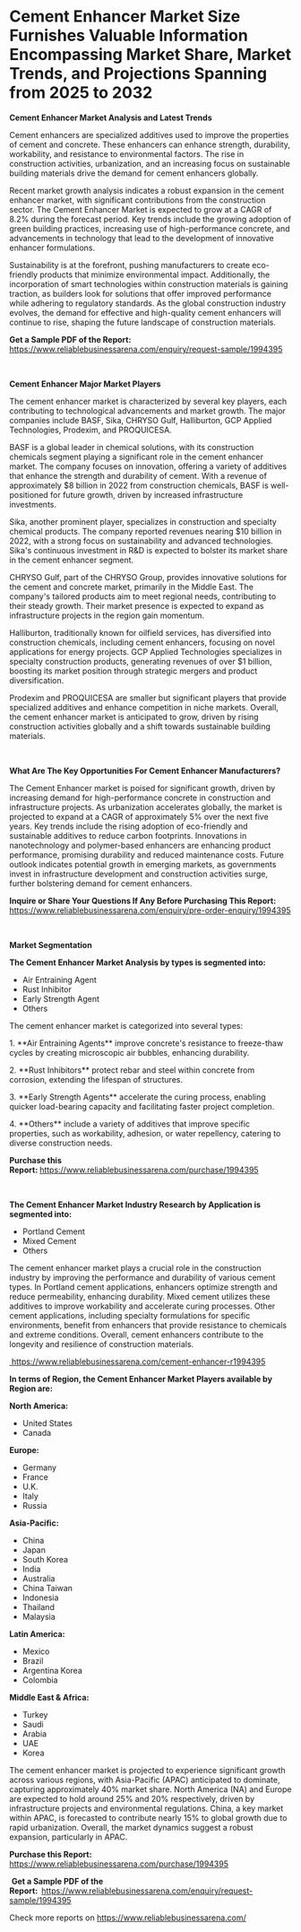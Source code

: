<p><h1>Cement Enhancer Market Size Furnishes Valuable Information Encompassing Market Share, Market Trends, and Projections Spanning from 2025 to 2032</h1></p><p><strong>Cement Enhancer Market Analysis and Latest Trends</strong></p>
<p><p>Cement enhancers are specialized additives used to improve the properties of cement and concrete. These enhancers can enhance strength, durability, workability, and resistance to environmental factors. The rise in construction activities, urbanization, and an increasing focus on sustainable building materials drive the demand for cement enhancers globally.</p><p>Recent market growth analysis indicates a robust expansion in the cement enhancer market, with significant contributions from the construction sector. The Cement Enhancer Market is expected to grow at a CAGR of 8.2% during the forecast period. Key trends include the growing adoption of green building practices, increasing use of high-performance concrete, and advancements in technology that lead to the development of innovative enhancer formulations. </p><p>Sustainability is at the forefront, pushing manufacturers to create eco-friendly products that minimize environmental impact. Additionally, the incorporation of smart technologies within construction materials is gaining traction, as builders look for solutions that offer improved performance while adhering to regulatory standards. As the global construction industry evolves, the demand for effective and high-quality cement enhancers will continue to rise, shaping the future landscape of construction materials.</p></p>
<p><strong>Get a Sample PDF of the Report:&nbsp;</strong> <a href="https://www.reliablebusinessarena.com/enquiry/request-sample/1994395?utm_campaign=3457&utm_medium=2&utm_source=Github&utm_content=ia&utm_term=01042025&utm_id=cement-enhancer">https://www.reliablebusinessarena.com/enquiry/request-sample/1994395</a></p>
<p>&nbsp;</p>
<p><strong>Cement Enhancer Major Market Players</strong></p>
<p><p>The cement enhancer market is characterized by several key players, each contributing to technological advancements and market growth. The major companies include BASF, Sika, CHRYSO Gulf, Halliburton, GCP Applied Technologies, Prodexim, and PROQUICESA.</p><p>BASF is a global leader in chemical solutions, with its construction chemicals segment playing a significant role in the cement enhancer market. The company focuses on innovation, offering a variety of additives that enhance the strength and durability of cement. With a revenue of approximately $8 billion in 2022 from construction chemicals, BASF is well-positioned for future growth, driven by increased infrastructure investments.</p><p>Sika, another prominent player, specializes in construction and specialty chemical products. The company reported revenues nearing $10 billion in 2022, with a strong focus on sustainability and advanced technologies. Sika's continuous investment in R&D is expected to bolster its market share in the cement enhancer segment.</p><p>CHRYSO Gulf, part of the CHRYSO Group, provides innovative solutions for the cement and concrete market, primarily in the Middle East. The company's tailored products aim to meet regional needs, contributing to their steady growth. Their market presence is expected to expand as infrastructure projects in the region gain momentum.</p><p>Halliburton, traditionally known for oilfield services, has diversified into construction chemicals, including cement enhancers, focusing on novel applications for energy projects. GCP Applied Technologies specializes in specialty construction products, generating revenues of over $1 billion, boosting its market position through strategic mergers and product diversification.</p><p>Prodexim and PROQUICESA are smaller but significant players that provide specialized additives and enhance competition in niche markets. Overall, the cement enhancer market is anticipated to grow, driven by rising construction activities globally and a shift towards sustainable building materials.</p></p>
<p>&nbsp;</p>
<p><strong>What Are The Key Opportunities For Cement Enhancer Manufacturers?</strong></p>
<p><p>The Cement Enhancer market is poised for significant growth, driven by increasing demand for high-performance concrete in construction and infrastructure projects. As urbanization accelerates globally, the market is projected to expand at a CAGR of approximately 5% over the next five years. Key trends include the rising adoption of eco-friendly and sustainable additives to reduce carbon footprints. Innovations in nanotechnology and polymer-based enhancers are enhancing product performance, promising durability and reduced maintenance costs. Future outlook indicates potential growth in emerging markets, as governments invest in infrastructure development and construction activities surge, further bolstering demand for cement enhancers.</p></p>
<p><strong>Inquire or Share Your Questions If Any Before Purchasing This Report:</strong> <a href="https://www.reliablebusinessarena.com/enquiry/pre-order-enquiry/1994395?utm_campaign=3457&utm_medium=2&utm_source=Github&utm_content=ia&utm_term=01042025&utm_id=cement-enhancer">https://www.reliablebusinessarena.com/enquiry/pre-order-enquiry/1994395</a></p>
<p>&nbsp;</p>
<p><strong>Market Segmentation</strong></p>
<p><strong>The Cement Enhancer Market Analysis by types is segmented into:</strong></p>
<p><ul><li>Air Entraining Agent</li><li>Rust Inhibitor</li><li>Early Strength Agent</li><li>Others</li></ul></p>
<p><p>The cement enhancer market is categorized into several types: </p><p>1. **Air Entraining Agents** improve concrete's resistance to freeze-thaw cycles by creating microscopic air bubbles, enhancing durability. </p><p>2. **Rust Inhibitors** protect rebar and steel within concrete from corrosion, extending the lifespan of structures. </p><p>3. **Early Strength Agents** accelerate the curing process, enabling quicker load-bearing capacity and facilitating faster project completion. </p><p>4. **Others** include a variety of additives that improve specific properties, such as workability, adhesion, or water repellency, catering to diverse construction needs.</p></p>
<p><strong>Purchase this Report:&nbsp;</strong><a href="https://www.reliablebusinessarena.com/purchase/1994395?utm_campaign=3457&utm_medium=2&utm_source=Github&utm_content=ia&utm_term=01042025&utm_id=cement-enhancer">https://www.reliablebusinessarena.com/purchase/1994395</a></p>
<p>&nbsp;</p>
<p><strong>The Cement Enhancer Market Industry Research by Application is segmented into:</strong></p>
<p><ul><li>Portland Cement</li><li>Mixed Cement</li><li>Others</li></ul></p>
<p><p>The cement enhancer market plays a crucial role in the construction industry by improving the performance and durability of various cement types. In Portland cement applications, enhancers optimize strength and reduce permeability, enhancing durability. Mixed cement utilizes these additives to improve workability and accelerate curing processes. Other cement applications, including specialty formulations for specific environments, benefit from enhancers that provide resistance to chemicals and extreme conditions. Overall, cement enhancers contribute to the longevity and resilience of construction materials.</p></p>
<p><a href="https://www.reliablebusinessarena.com/cement-enhancer-r1994395?utm_campaign=3457&utm_medium=2&utm_source=Github&utm_content=ia&utm_term=01042025&utm_id=cement-enhancer">&nbsp;https://www.reliablebusinessarena.com/cement-enhancer-r1994395</a></p>
<p><strong>In terms of Region, the Cement Enhancer Market Players available by Region are:</strong></p>
<p>
    <p> <strong> North America: </strong>
        <ul>
            <li>United States</li>
            <li>Canada</li>
        </ul>
        </p> 
    <p> <strong> Europe: </strong>
        <ul>
            <li>Germany</li>
            <li>France</li>
            <li>U.K.</li>
            <li>Italy</li>
            <li>Russia</li>
        </ul>
        </p> 
    <p> <strong> Asia-Pacific: </strong>
        <ul>
            <li>China</li>
            <li>Japan</li>
            <li>South Korea</li>
            <li>India</li>
            <li>Australia</li>
            <li>China Taiwan</li>
            <li>Indonesia</li>
            <li>Thailand</li>
            <li>Malaysia</li>
        </ul>
        </p> 
    <p> <strong> Latin America: </strong>
        <ul>
            <li>Mexico</li>
            <li>Brazil</li>
            <li>Argentina Korea</li>
            <li>Colombia</li>
        </ul>
        </p> 
    <p> <strong> Middle East & Africa: </strong>
        <ul>
            <li>Turkey</li>
            <li>Saudi</li>
            <li>Arabia</li>
            <li>UAE</li>
            <li>Korea</li>
        </ul>
    </p>
    </p>
<p><p>The cement enhancer market is projected to experience significant growth across various regions, with Asia-Pacific (APAC) anticipated to dominate, capturing approximately 40% market share. North America (NA) and Europe are expected to hold around 25% and 20% respectively, driven by infrastructure projects and environmental regulations. China, a key market within APAC, is forecasted to contribute nearly 15% to global growth due to rapid urbanization. Overall, the market dynamics suggest a robust expansion, particularly in APAC.</p></p>
<p><strong>Purchase this Report: </strong><a href="https://www.reliablebusinessarena.com/purchase/1994395?utm_campaign=3457&utm_medium=2&utm_source=Github&utm_content=ia&utm_term=01042025&utm_id=cement-enhancer">https://www.reliablebusinessarena.com/purchase/1994395</a></p>
<p>&nbsp;<strong>Get a Sample PDF of the Report:&nbsp;&nbsp;</strong><a href="https://www.reliablebusinessarena.com/enquiry/request-sample/1994395?utm_campaign=3457&utm_medium=2&utm_source=Github&utm_content=ia&utm_term=01042025&utm_id=cement-enhancer">https://www.reliablebusinessarena.com/enquiry/request-sample/1994395</a></p>
<p><strong></strong></p>
<p>Check more reports on <a href="https://www.reliablebusinessarena.com/?utm_campaign=3457&utm_medium=2&utm_source=Github&utm_content=ia&utm_term=01042025&utm_id=cement-enhancer">https://www.reliablebusinessarena.com/</a></p>